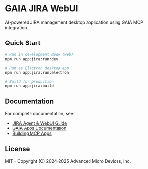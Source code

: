# GAIA JIRA WebUI

AI-powered JIRA management desktop application using GAIA MCP integration.

## Quick Start

```bash
# Run in development mode (web)
npm run app:jira:run:dev

# Run as Electron desktop app
npm run app:jira:run:electron

# Build for production
npm run app:jira:build
```

## Documentation

For complete documentation, see:
- [JIRA Agent & WebUI Guide](../../../../docs/jira.md#webui-configuration)
- [GAIA Apps Documentation](../../../../docs/apps.md)
- [Building MCP Apps](../../../../docs/mcp.md#contributing-building-mcp-integrated-applications)

## License

MIT - Copyright (C) 2024-2025 Advanced Micro Devices, Inc.